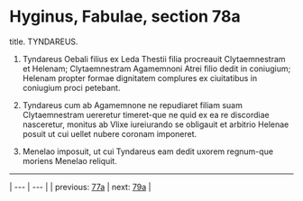 # Hyginus, Fabulae, section 78a

title. TYNDAREUS.



1. Tyndareus Oebali filius ex Leda Thestii filia procreauit Clytaemnestram et Helenam; Clytaemnestram Agamemnoni Atrei filio dedit in coniugium; Helenam propter formae dignitatem complures ex ciuitatibus in coniugium proci petebant.



2. Tyndareus cum ab Agamemnone ne repudiaret filiam suam Clytaemnestram uereretur timeret-que ne quid ex ea re discordiae nasceretur, monitus ab Vlixe iureiurando se obligauit et arbitrio Helenae posuit ut cui uellet nubere coronam imponeret.



3. Menelao imposuit, ut cui Tyndareus eam dedit uxorem regnum-que moriens Menelao reliquit.



---

| --- | --- |
| previous: [77a](../77a/) | next: [79a](../79a/) |
